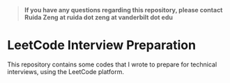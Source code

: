 >**If you have any questions regarding this repository, please contact Ruida Zeng at ruida dot zeng at vanderbilt dot edu**

# LeetCode Interview Preparation
This repository contains some codes that I wrote to prepare for technical interviews, using the LeetCode platform.

